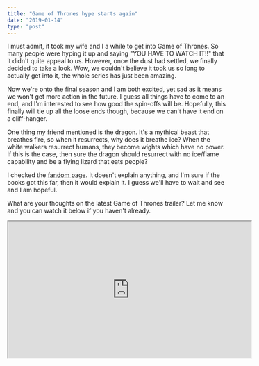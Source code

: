 ```yaml
---
title: "Game of Thrones hype starts again"
date: "2019-01-14"
type: "post"
---
```


I must admit, it took my wife and I a while to get into Game of Thrones. So many people were hyping it up and saying "YOU HAVE TO WATCH IT!!" that it didn't quite appeal to us. However, once the dust had settled, we finally decided to take a look. Wow, we couldn't believe it took us so long to actually get into it, the whole series has just been amazing.

Now we're onto the final season and I am both excited, yet sad as it means we won't get more action in the future. I guess all things have to come to an end, and I'm interested to see how good the spin-offs will be. Hopefully, this finally will tie up all the loose ends though, because we can't have it end on a cliff-hanger.

One thing my friend mentioned is the dragon. It's a mythical beast that breathes fire, so when it resurrects, why does it breathe ice? When the white walkers resurrect humans, they become wights which have no power. If this is the case, then sure the dragon should resurrect with no ice/flame capability and be a flying lizard that eats people?

I checked the [fandom page](https://gameofthrones.fandom.com/wiki/White_Walkers). It doesn't explain anything, and I'm sure if the books got this far, then it would explain it. I guess we'll have to wait and see and I am hopeful.

What are your thoughts on the latest Game of Thrones trailer? Let me know and you can watch it below if you haven't already.

<iframe width="560" height="315" src="https://www.youtube.com/embed/wA38GCX4Tb0" allowfullscreen></iframe>

